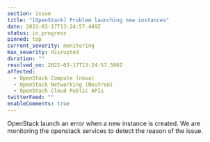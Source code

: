```yaml
---
section: issue
title: "[OpenStack] Problem launching new instances"
date: 2022-03-17T13:24:57.449Z
status: in_progress
pinned: top
current_severity: monitoring
max_severity: disrupted
duration: ""
resolved_on: 2022-03-17T13:24:57.500Z
affected:
  - OpenStack Compute (nova)
  - OpenStack Networking (Neutron)
  - OpenStack Cloud Public APIs
twitterFeed: ""
enableComments: true
---
```

OpenStack launch an error when a new instance is created. We are monitoring the openstack services to detect the reason of the issue.